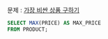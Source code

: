 문제 : [가장 비싼 상품 구하기](https://school.programmers.co.kr/learn/courses/30/lessons/131697)

```sql
SELECT MAX(PRICE) AS MAX_PRICE
FROM PRODUCT;
```